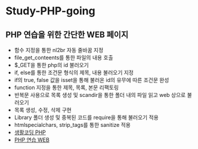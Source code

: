 # Study-PHP-going
## PHP 연습을 위한 간단한 WEB 페이지
- 함수 지정을 통한 nl2br 자동 줄바꿈 지정
- file_get_conteents를 통한 파일의 내용 호출
- $_GET을 통한 php의 id 불러오기
- if, else를 통한 조건문 형식의 제목, 내용 불러오기 지정
- if의 true, false 값을 isset을 통해 불러온 id의 유무에 따른 조건문 완성
- function 지정을 통한 제목, 목록, 본문 리팩토링
- 반복문 사용으로 목록 생성 및 scandir을 통한 폴더 내의 파일 읽고 web 상으로 불러오기
- 목록 생성, 수정, 삭제 구현
- Library 폴더 생성 및 중복된 코드를 require을 통해 불러오기 적용
- htmlspecialchars, strip_tags를 통한 sanitize 적용
- [생활코딩 PHP](https://opentutorials.org/course/3130)
- [PHP 연습 WEB](https://hyungjinhan.github.io/Study-PHP-done/PHP/index.php)

